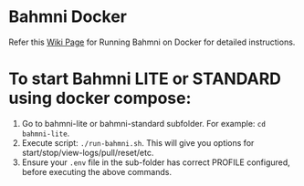# Bahmni Docker

Refer this [Wiki Page](https://bahmni.atlassian.net/wiki/spaces/BAH/pages/299630726/Running+Bahmni+on+Docker) for Running Bahmni on Docker for detailed instructions.

# To start Bahmni LITE or STANDARD using docker compose: 
1. Go to bahmni-lite or bahmni-standard subfolder. For example: `cd bahmni-lite`.
2. Execute script: `./run-bahmni.sh`. This will give you options for start/stop/view-logs/pull/reset/etc. 
3. Ensure your `.env` file in the sub-folder has correct PROFILE configured, before executing the above commands.  
